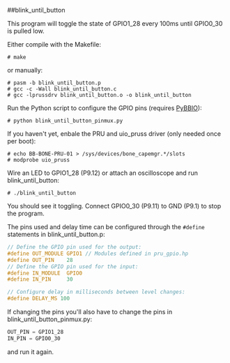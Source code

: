 ##blink_until_button

This program will toggle the state of GPIO1_28 every 100ms until GPIO0_30
is pulled low.

Either compile with the Makefile:

    # make

or manually:

    # pasm -b blink_until_button.p
    # gcc -c -Wall blink_until_button.c
    # gcc -lprussdrv blink_until_button.o -o blink_until_button

Run the Python script to configure the GPIO pins 
(requires [PyBBIO](https://github.com/alexanderhiam/PyBBIO)):

    # python blink_until_button_pinmux.py

If you haven't yet, enbale the PRU and uio_pruss driver (only needed once 
per boot):
 
    # echo BB-BONE-PRU-01 > /sys/devices/bone_capemgr.*/slots
    # modprobe uio_pruss

Wire an LED to GPIO1_28 (P9.12) or attach an oscilloscope and run 
blink_until_button:

    # ./blink_until_button

You should see it toggling. Connect GPIO0_30 (P9.11) to GND (P9.1) to stop 
the program.

The pins used and delay time can be configured through the `#define` 
statements in blink_until_button.p:

```c
// Define the GPIO pin used for the output:
#define OUT_MODULE GPIO1 // Modules defined in pru_gpio.hp
#define OUT_PIN    28
// Define the GPIO pin used for the input:
#define IN_MODULE  GPIO0
#define IN_PIN     30

// Configure delay in milliseconds between level changes:
#define DELAY_MS 100
```

If changing the pins you'll also have to change the pins in 
blink_until_button_pinmux.py:

```python
OUT_PIN = GPIO1_28
IN_PIN = GPIO0_30
```

and run it again.